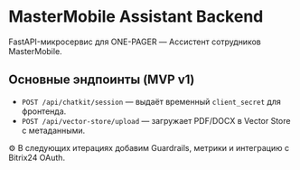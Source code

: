 # MasterMobile Assistant Backend

FastAPI-микросервис для ONE-PAGER — Ассистент сотрудников MasterMobile.

## Основные эндпоинты (MVP v1)
- `POST /api/chatkit/session` — выдаёт временный `client_secret` для фронтенда.
- `POST /api/vector-store/upload` — загружает PDF/DOCX в Vector Store с метаданными.

⚙️ В следующих итерациях добавим Guardrails, метрики и интеграцию с Bitrix24 OAuth.
